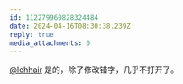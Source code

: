 ```yaml
---
id: 112279960828324484
date: 2024-04-16T08:30:38.239Z
reply: true
media_attachments: 0
---
```


[@lehhair](https://misskey.lehhair.net/@lehhair) 是的，除了修改错字，几乎不打开了。

